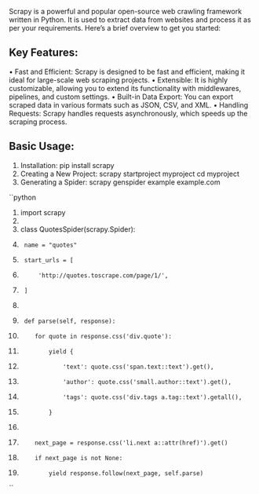 Scrapy is a powerful and popular open-source web crawling framework written in Python. It is used to extract data from websites and process it as per your requirements. Here’s a brief overview to get you started:

## Key Features:
•	Fast and Efficient: Scrapy is designed to be fast and efficient, making it ideal for large-scale web scraping projects.
•	Extensible: It is highly customizable, allowing you to extend its functionality with middlewares, pipelines, and custom settings.
•	Built-in Data Export: You can export scraped data in various formats such as JSON, CSV, and XML.
•	Handling Requests: Scrapy handles requests asynchronously, which speeds up the scraping process.

## Basic Usage:
1.	Installation:
pip install scrapy
2.	Creating a New Project:
scrapy startproject myproject
cd myproject
3.	Generating a Spider:
scrapy genspider example example.com
 

``python
1.	import scrapy
2.	
3.	class QuotesSpider(scrapy.Spider):
4.	    name = "quotes"
5.	    start_urls = [
6.	        'http://quotes.toscrape.com/page/1/',
7.	    ]
8.	
9.	    def parse(self, response):
10.	        for quote in response.css('div.quote'):
11.	            yield {
12.	                'text': quote.css('span.text::text').get(),
13.	                'author': quote.css('small.author::text').get(),
14.	                'tags': quote.css('div.tags a.tag::text').getall(),
15.	            }
16.	
17.	        next_page = response.css('li.next a::attr(href)').get()
18.	        if next_page is not None:
19.	            yield response.follow(next_page, self.parse)
``
